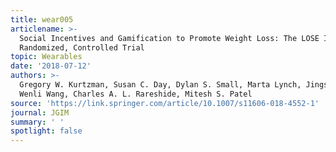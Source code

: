 ```yaml
---
title: wear005
articlename: >-
  Social Incentives and Gamification to Promote Weight Loss: The LOSE IT
  Randomized, Controlled Trial
topic: Wearables
date: '2018-07-12'
authors: >-
  Gregory W. Kurtzman, Susan C. Day, Dylan S. Small, Marta Lynch, Jingsan Zhu,
  Wenli Wang, Charles A. L. Rareshide, Mitesh S. Patel
source: 'https://link.springer.com/article/10.1007/s11606-018-4552-1'
journal: JGIM
summary: ' '
spotlight: false
---
```


